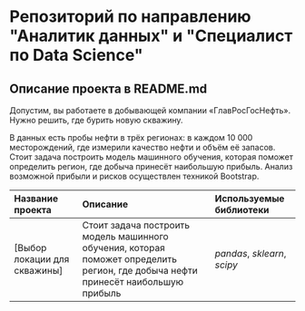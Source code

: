 # Репозиторий по направлению "Аналитик данных" и "Специалист по Data Science"

## Описание проекта в README.md

Допустим, вы работаете в добывающей компании «ГлавРосГосНефть». Нужно решить, где бурить новую скважину.

В данных есть пробы нефти в трёх регионах: в каждом 10 000 месторождений, где измерили качество нефти и объём её запасов. Стоит задача построить модель машинного обучения, которая поможет определить регион, где добыча 
принесёт наибольшую прибыль. Анализ возможной прибыли и рисков осуществлен техникой Bootstrap.

| Название проекта | Описание | Используемые библиотеки | 
| :---------------------- | :---------------------- | :---------------------- |
| [Выбор локации для скважины] | Стоит задача построить модель машинного обучения, которая поможет определить регион, где добыча нефти принесёт наибольшую прибыль | *pandas*, *sklearn*, *scipy* |